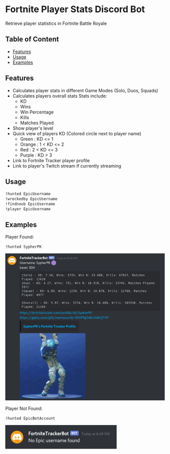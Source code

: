 # Fortnite Player Stats Discord Bot
Retrieve player statistics in Fortnite Battle Royale

## Table of Content

* [Features](#features)
* [Usage](#usage)
* [Examples](#examples)

## Features
- Calculates player stats in different Game Modes (Solo, Duos, Squads)
- Calculates players overall stats
    Stats include:
    - KD 
    - Wins
    - Win Percentage
    - Kills
    - Matches Played  
- Show player's level
- Quick view of players KD (Colored circle next to player name)
    - Green : KD <= 1
    - Orange : 1 < KD <= 2
    - Red : 2 < KD <= 3
    - Purple : KD > 3
- Link to Fortnite Tracker player profile
- Link to player's Twitch stream if currently streaming    


## Usage
```
!hunted EpicUsername
!wreckedby EpicUsername
!findnoob EpicUsername
!player EpicUsername

```

## Examples
Player Found:
```
!hunted SypherPK
```
![Alt text](/image/example.png?raw=true)


Player Not Found:
```
!hunted EpicBotAccount
```
![Alt text](/image/failexample.png?raw=true)
